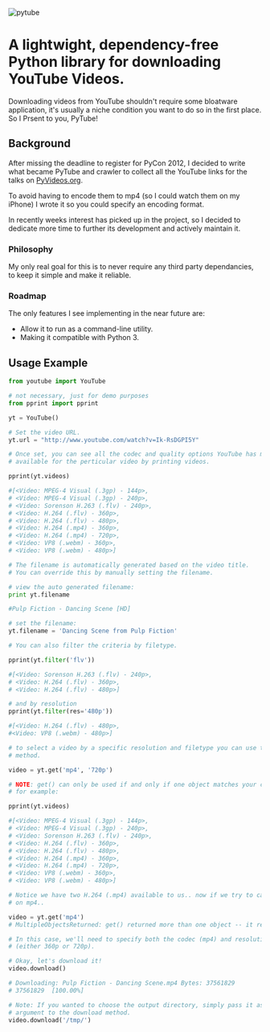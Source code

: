 ![pytube](https://s3.amazonaws.com/assets.nickficano.com/pytube_logo.png)

# A lightwight, dependency-free Python library for downloading YouTube Videos.

Downloading videos from YouTube shouldn't require some bloatware application,
it's usually a niche condition you want to do so in the first place. So I 
Prsent to you, PyTube!

## Background

After missing the deadline to register for PyCon 2012, I decided to write what
became PyTube and crawler to collect all the YouTube links for the talks
on [PyVideos.org](http://pyvideo.org/).

To avoid having to encode them to mp4 (so I could watch them on my iPhone)
I wrote it so you could specify an encoding format.

In recently weeks interest has picked up in the project, so I decided to
dedicate more time to further its development and actively maintain it.

### Philosophy

My only real goal for this is to never require any third party dependancies,
to keep it simple and make it reliable.

### Roadmap

The only features I see implementing in the near future are:

- Allow it to run as a command-line utility. 
- Making it compatible with Python 3.

## Usage Example

``` python
from youtube import YouTube

# not necessary, just for demo purposes
from pprint import pprint

yt = YouTube()

# Set the video URL.
yt.url = "http://www.youtube.com/watch?v=Ik-RsDGPI5Y"

# Once set, you can see all the codec and quality options YouTube has made
# available for the perticular video by printing videos.

pprint(yt.videos)

#[<Video: MPEG-4 Visual (.3gp) - 144p>,
# <Video: MPEG-4 Visual (.3gp) - 240p>,
# <Video: Sorenson H.263 (.flv) - 240p>,
# <Video: H.264 (.flv) - 360p>,
# <Video: H.264 (.flv) - 480p>,
# <Video: H.264 (.mp4) - 360p>,
# <Video: H.264 (.mp4) - 720p>,
# <Video: VP8 (.webm) - 360p>,
# <Video: VP8 (.webm) - 480p>]

# The filename is automatically generated based on the video title.
# You can override this by manually setting the filename.

# view the auto generated filename:
print yt.filename

#Pulp Fiction - Dancing Scene [HD]

# set the filename:
yt.filename = 'Dancing Scene from Pulp Fiction'

# You can also filter the criteria by filetype.

pprint(yt.filter('flv'))

#[<Video: Sorenson H.263 (.flv) - 240p>,
# <Video: H.264 (.flv) - 360p>,
# <Video: H.264 (.flv) - 480p>]

# and by resolution
pprint(yt.filter(res='480p'))

#[<Video: H.264 (.flv) - 480p>, 
#<Video: VP8 (.webm) - 480p>]

# to select a video by a specific resolution and filetype you can use the get
# method.

video = yt.get('mp4', '720p')

# NOTE: get() can only be used if and only if one object matches your criteria.
# for example:

pprint(yt.videos)

#[<Video: MPEG-4 Visual (.3gp) - 144p>,
# <Video: MPEG-4 Visual (.3gp) - 240p>,
# <Video: Sorenson H.263 (.flv) - 240p>,
# <Video: H.264 (.flv) - 360p>,
# <Video: H.264 (.flv) - 480p>,
# <Video: H.264 (.mp4) - 360p>,
# <Video: H.264 (.mp4) - 720p>,
# <Video: VP8 (.webm) - 360p>,
# <Video: VP8 (.webm) - 480p>]

# Notice we have two H.264 (.mp4) available to us.. now if we try to call get()
# on mp4..

video = yt.get('mp4')
# MultipleObjectsReturned: get() returned more than one object -- it returned 2!

# In this case, we'll need to specify both the codec (mp4) and resolution
# (either 360p or 720p).

# Okay, let's download it!
video.download()

# Downloading: Pulp Fiction - Dancing Scene.mp4 Bytes: 37561829
# 37561829  [100.00%]

# Note: If you wanted to choose the output directory, simply pass it as an 
# argument to the download method.
video.download('/tmp/')
```
